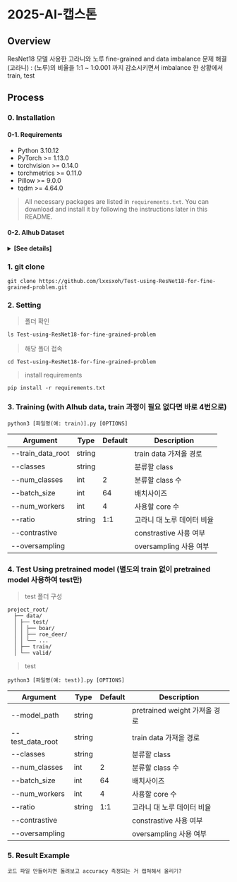 # 2025-AI-캡스톤
## Overview
ResNet18 모델 사용한 고라니와 노루 fine-grained and data imbalance 문제 해결
(고라니) : (노루)의 비율을 1:1 ~ 1:0.001 까지 감소시키면서 imbalance 한 상황에서 train, test
## Process
### 0. Installation
#### 0-1. Requirements
- Python 3.10.12
- PyTorch >= 1.13.0
- torchvision >= 0.14.0
- torchmetrics >= 0.11.0
- Pillow >= 9.0.0
- tqdm >= 4.64.0
> All necessary packages are listed in `requirements.txt`.
> You can download and install it by following the instructions later in this README.
#### 0-2. AIhub Dataset
<details>
<summary><strong>[See details]</strong></summary>
This project uses a wildlife image dataset provided by AIHub, a public data platform operated by the Korean government.  
Due to license and privacy restrictions, the dataset is **not included in this repository** and must be downloaded manually by the user.

- Source: [AIHub - Wildlife Image Dataset](https://www.aihub.or.kr/aihubdata/data/view.do?currMenu=&topMenu=&aihubDataSe=data&dataSetSn=645)
- Description: Images of 11 wild animal species (e.g., boar, roe deer) captured by infrared and normal cameras
- Purpose: For training and evaluating image classification models
##### 1) How to download
1. Go to the [AIHub dataset page](https://www.aihub.or.kr/)
2. Sign up and log in
3. Agree to the terms of use and request access
4. Download the provided dataset file (usually in .zip format)

##### 2) Directory structure (example)
After extracting the dataset, please organize it as follows:
```
project_root/
  ├── data/
  │ ├── train/
  │ │ ├── class_01_boar/
  │ │ ├── class_02_roe_deer/
  │ │ └── ...
  │ ├── valid/
  │ └── test/
```
</details>

### 1. git clone
```
git clone https://github.com/lxxsxoh/Test-using-ResNet18-for-fine-grained-problem.git
```
### 2. Setting
> 폴더 확인
```
ls Test-using-ResNet18-for-fine-grained-problem
```
> 해당 폴더 접속
```
cd Test-using-ResNet18-for-fine-grained-problem
```
> install requirements
```
pip install -r requirements.txt
```
### 3. Training (with AIhub data, train 과정이 필요 없다면 바로 4번으로)
```
python3 [파일명(예: train)].py [OPTIONS]
```
|Argument|Type|Default|Description|
|-----|-----|-----|-----|
|--train_data_root|string||train data 가져올 경로|
|--classes|string||분류할 class|
|--num_classes|int|2|분류할 class 수|
|--batch_size|int|64|배치사이즈|
|--num_workers|int|4|사용할 core 수|
|--ratio|string|1:1|고라니 대 노루 데이터 비율|
|--contrastive|||constrastive 사용 여부|
|--oversampling|||oversampling 사용 여부|
### 4. Test Using pretrained model (별도의 train 없이 pretrained model 사용하여 test만)
> test 폴더 구성
```
project_root/
  ├── data/
  │ ├── test/
  │ │ ├── boar/
  │ │ ├── roe_deer/
  │ │ └── ...
  │ ├── train/
  │ └── valid/
```
> test
```
python3 [파일명(예: test)].py [OPTIONS]
```
|Argument|Type|Default|Description|
|-----|-----|-----|-----|
|--model_path|string||pretrained weight 가져올 경로|
|--test_data_root|string||train data 가져올 경로|
|--classes|string||분류할 class|
|--num_classes|int|2|분류할 class 수|
|--batch_size|int|64|배치사이즈|
|--num_workers|int|4|사용할 core 수|
|--ratio|string|1:1|고라니 대 노루 데이터 비율|
|--contrastive|||constrastive 사용 여부|
|--oversampling|||oversampling 사용 여부|
### 5. Result Example
`
코드 파일 만들어지면 돌려보고 accuracy 측정되는 거 캡쳐해서 올리기?
`
